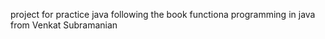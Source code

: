 project for practice java following the book functiona programming in java from Venkat Subramanian 

